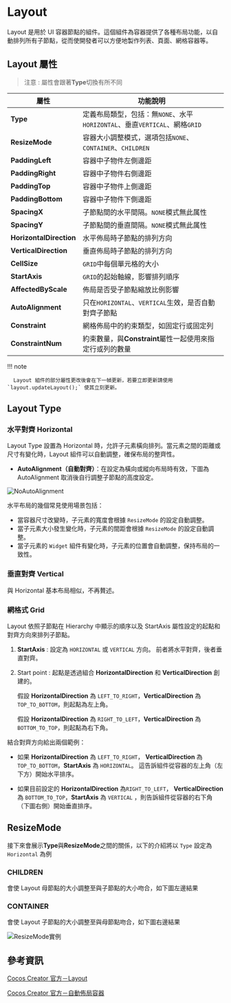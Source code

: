 # Layout

Layout 是用於 UI 容器節點的組件。這個組件為容器提供了各種布局功能，以自動排列所有子節點，從而使開發者可以方便地製作列表、頁面、網格容器等。

## Layout 屬性

> 注意 : 屬性會跟著**Type**切換有所不同

| 屬性                    | 功能說明                                                                   |
| ----------------------- | -------------------------------------------------------------------------- |
| **Type**                | 定義布局類型，包括：無`NONE`、水平`HORIZONTAL`、垂直`VERTICAL`、網格`GRID` |
| **ResizeMode**          | 容器大小調整模式，選項包括`NONE`、`CONTAINER`、`CHILDREN`                  |
| **PaddingLeft**         | 容器中子物件左側邊距                                                       |
| **PaddingRight**        | 容器中子物件右側邊距                                                       |
| **PaddingTop**          | 容器中子物件上側邊距                                                       |
| **PaddingBottom**       | 容器中子物件下側邊距                                                       |
| **SpacingX**            | 子節點間的水平間隔。`NONE`模式無此属性                                     |
| **SpacingY**            | 子節點間的垂直間隔。`NONE`模式無此属性                                     |
| **HorizontalDirection** | 水平佈局時子節點的排列方向                                                 |
| **VerticalDirection**   | 垂直佈局時子節點的排列方向                                                 |
| **CellSize**            | `GRID`中每個單元格的大小                                                   |
| **StartAxis**           | `GRID`的起始軸線，影響排列順序                                             |
| **AffectedByScale**     | 佈局是否受子節點縮放比例影響                                               |
| **AutoAlignment**       | 只在`HORIZONTAL`、`VERTICAL`生效，是否自動對齊子節點                       |
| **Constraint**          | 網格佈局中的約束類型，如固定行或固定列                                     |
| **ConstraintNum**       | 約束數量，與**Constraint**屬性一起使用來指定行或列的數量                   |

!!! note

      Layout 組件的部分屬性更改後會在下一幀更新，若要立即更新請使用 `layout.updateLayout();` 使其立刻更新。

## Layout Type

### 水平對齊 Horizontal

Layout Type 設置為 Horizontal 時，允許子元素橫向排列。當元素之間的距離或尺寸有變化時，Layout 組件可以自動調整，確保布局的整齊性。

- **AutoAlignment（自動對齊）**：在設定為橫向或縱向布局時有效，下圖為 AutoAlignment 取消後自行調整子節點的高度設定。

![NoAutoAlignment][horizontal-no-align]

水平布局的幾個常見使用場景包括：

- 當容器尺寸改變時，子元素的寬度會根據 `ResizeMode` 的設定自動調整。
- 當子元素大小發生變化時，子元素的間距會根據 `ResizeMode` 的設定自動調整。
- 當子元素的 `Widget` 組件有變化時，子元素的位置會自動調整，保持布局的一致性。

### 垂直對齊 Vertical

與 Horizontal 基本布局相似，不再贅述。

### 網格式 Grid

Layout 依照子節點在 Hierarchy 中顯示的順序以及 StartAxis 屬性設定的起點和對齊方向來排列子節點。

1. **StartAxis** : 設定為 `HORIZONTAL` 或 `VERTICAL` 方向。 前者將水平對齊，後者垂直對齊。

2. Start point : 起點是透過組合 **Horizo​​​​ntalDirection** 和 **VerticalDirection** 創建的。

   假設 **Horizo​​ntalDirection** 為 `LEFT_TO_RIGHT`，**VerticalDirection** 為 `TOP_TO_BOTTOM`，則起點為左上角。

   假設 **Horizo​​ntalDirection** 為 `RIGHT_TO_LEFT`，**VerticalDirection** 為 `BOTTOM_TO_TOP`，則起點為右下角。

結合對齊方向給出兩個範例：

- 如果 **Horizo​​ntalDirection** 為 `LEFT_TO_RIGHT`， **VerticalDirection** 為 `TOP_TO_BOTTOM`，**StartAxis** 為 `HORIZONTAL`。 這告訴組件從容器的左上角（左下方）開始水平排序。

- 如果目前設定的 **Horizo​​ntalDirection** 為`RIGHT_TO_LEFT`， **VerticalDirection** 為 `BOTTOM_TO_TOP`，**StartAxis** 為 `VERTICAL` ，則告訴組件從容器的右下角（下圖右側）開始垂直排序。

## ResizeMode

接下來會展示**Type**與**ResizeMode**之間的關係，以下的介紹將以 `Type` 設定為 `Horizontal` 為例

### CHILDREN

會使 Layout 母節點的大小調整至與子節點的大小吻合，如下圖左邊結果

### CONTAINER

會使 Layout 子節點的大小調整至與母節點吻合，如下圖右邊結果

![ResizeMode實例][ResizeMode Example]

## 參考資訊

[horizontal-no-align]: https://docs.cocos.com/creator/3.6/manual/zh/ui-system/components/engine/auto-layout/horizontal-no-align.png "圖片來源：自动布局容器"
[Grid Example]: https://docs.cocos.com/creator/3.6/manual/en/ui-system/components/engine/auto-layout/grid-layout.png "圖片來源：自动布局容器"
[ResizeMode Example]: https://docs.cocos.com/creator/3.6/manual/zh/ui-system/components/engine/auto-layout/horizontal-resizemode.png "圖片來源：自动布局容器"

[Cocos Creator 官方－Layout](https://docs.cocos.com/creator/3.6/manual/zh/ui-system/components/editor/layout.html)

[Cocos Creator 官方－自動佈局容器](https://docs.cocos.com/creator/3.6/manual/zh/ui-system/components/engine/auto-layout.html)
